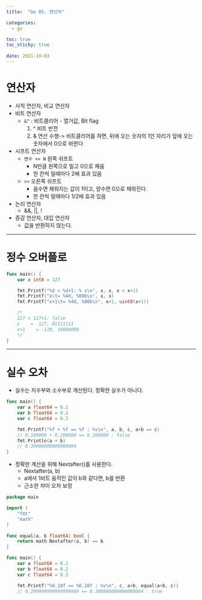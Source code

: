 ```yaml
---
title:  "Go 05. 연산자"

categories:
  - go

toc: true
toc_sticky: true
 
date: 2021-10-03
---
```


# 연산자

-   사칙 연산자, 비교 연산자
-   비트 연산자
    -   `&^` : 비트클리어 - 열거값, Bit flag
        1.  ^ 비트 반전
        2.  & 연산 수행\-> 비트클리어를 하면, 뒤에 오는 숫자의 1인 자리가 앞에 오는 숫자에서 0으로 바뀐다
-   시프트 연산자
    -   `변수 << N` 왼쪽 쉬프트
        -   N만큼 왼쪽으로 밀고 0으로 채움
        -   한 칸씩 밀때마다 2배 효과 있음
    -   `>>` 오른쪽 쉬프트
        -   음수면 채워지는 값이 1이고, 양수면 0으로 채워진다.
        -   한 칸씩 밀때마다 1/2배 효과 있음
-   논리 연산자
    -   &&, ||, !
-   증감 연산자, 대입 연산자
    -   값을 반환하지 않는다.

---

# 정수 오버플로

```go
func main() {
    var x int8 = 127

    fmt.Printf("%d < %d+1: % v\n", x, x, x < x+1)
    fmt.Printf("x\t= %4d, %08b\n", x, x)
    fmt.Printf("x+1\t= %4d, %08b\n", x+1, uint8(x+1))

    /*
    127 < 127+1: false
    x    =  127, 01111111
    x+1    = -128, 10000000
    */
}
```

---

# 실수 오차

-   실수는 지수부와 소수부로 계산된다. 정확한 실수가 아니다.

```go
func main() {
    var a float64 = 0.1
    var b float64 = 0.2
    var c float64 = 0.3

    fmt.Printf("%f + %f == %f : %v\n", a, b, c, a+b == c)
    // 0.100000 + 0.200000 == 0.300000 : false
    fmt.Println(a + b)
    // 0.30000000000000004
}
```

-   정확한 계산을 위해 Nextafter()를 사용한다.
    -   Nextafter(a, b)
    -   a에서 1비트 움직인 값이 b와 같다면, b를 반환
    -   근소한 차이 오차 보정

```go
package main

import (
    "fmt"
    "math"
)

func equal(a, b float64) bool {
    return math.Nextafter(a, b) == b
}

func main() {
    var a float64 = 0.1
    var b float64 = 0.2
    var c float64 = 0.3

    fmt.Printf("%0.18f == %0.18f : %v\n", c, a+b, equal(a+b, c))
    // 0.299999999999999989 == 0.300000000000000044 : true
```